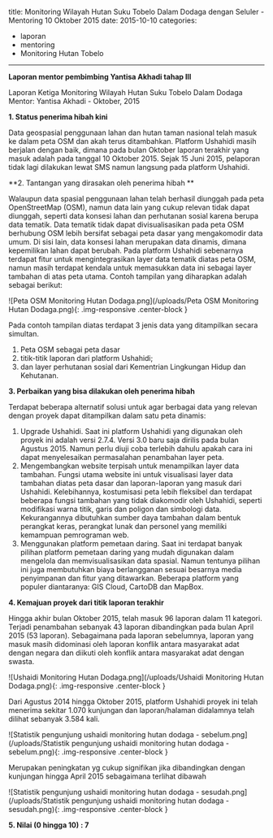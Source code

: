 title: Monitoring Wilayah Hutan Suku Tobelo Dalam Dodaga dengan Seluler - Mentoring 10 Oktober 2015
date: 2015-10-10
categories:
- laporan
- mentoring
- Monitoring Hutan Tobelo
---

**Laporan mentor pembimbing Yantisa Akhadi tahap III**

Laporan Ketiga Monitoring Wilayah Hutan Suku Tobelo Dalam Dodaga Mentor: Yantisa Akhadi - Oktober, 2015

**1. Status penerima hibah kini** 

Data geospasial penggunaan lahan dan hutan taman nasional telah masuk ke dalam peta OSM dan akah terus ditambahkan. Platform Ushahidi masih berjalan dengan baik, dimana pada bulan Oktober laporan terakhir yang masuk adalah pada tanggal 10 Oktober 2015. Sejak 15 Juni 2015, pelaporan tidak lagi dilakukan lewat SMS namun langsung pada platform Ushahidi.

**2. Tantangan yang dirasakan oleh penerima hibah **

Walaupun data spasial penggunaan lahan telah berhasil diunggah pada peta OpenStreetMap (OSM), namun data lain yang cukup relevan tidak dapat diunggah, seperti data konsesi lahan dan perhutanan sosial karena berupa data tematik. 
Data tematik tidak dapat divisualisasikan pada peta OSM berhubung OSM lebih bersifat sebagai peta dasar yang mengakomodir data umum. Di sisi lain, data konsesi lahan merupakan data dinamis, dimana kepemilikan lahan dapat berubah.
Pada platform Ushahidi sebenarnya terdapat fitur untuk mengintegrasikan layer data tematik diatas peta OSM, namun masih terdapat kendala untuk memasukkan data ini sebagai layer tambahan di atas peta utama. Contoh tampilan yang diharapkan adalah sebagai berikut:

![Peta OSM Monitoring Hutan Dodaga.png](/uploads/Peta OSM Monitoring Hutan Dodaga.png){: .img-responsive .center-block }

Pada contoh tampilan diatas terdapat 3 jenis data yang ditampilkan secara simultan.
 1. Peta OSM sebagai peta dasar
 2. titik-titik laporan dari platform Ushahidi;
 3. dan layer perhutanan sosial dari Kementrian Lingkungan Hidup dan Kehutanan.

**3. Perbaikan yang bisa dilakukan oleh penerima hibah**

Terdapat beberapa alternatif solusi untuk agar berbagai data yang relevan dengan proyek dapat ditampilkan dalam satu peta dinamis:
 
 1. Upgrade Ushahidi. 
 Saat ini platform Ushahidi yang digunakan oleh proyek ini adalah versi 2.7.4. Versi 3.0 baru saja dirilis pada bulan Agustus 2015. Namun perlu diuji coba terlebih dahulu apakah cara ini dapat menyelesaikan permasalahan penambahan layer peta.
 2. Mengembangkan website terpisah untuk menampilkan layer data tambahan. 
 Fungsi utama website ini untuk visualisasi layer data tambahan diatas peta dasar dan laporan-laporan yang masuk dari Ushahidi. Kelebihannya, kostumisasi peta lebih fleksibel dan terdapat beberapa fungsi tambahan yang tidak diakomodir oleh Ushahidi, seperti modifikasi warna titik, garis dan poligon dan simbologi data. Kekurangannya dibutuhkan sumber daya tambahan dalam bentuk perangkat keras, perangkat lunak dan personel yang memiliki kemampuan pemrograman web.
 3. Menggunakan platform pemetaan daring.
 Saat ini terdapat banyak pilihan platform pemetaan daring yang mudah digunakan dalam mengelola dan memvisualisasikan data spasial. Namun tentunya pilihan ini juga membutuhkan biaya berlangganan sesuai besarnya media penyimpanan dan fitur yang ditawarkan. Beberapa platform yang populer diantaranya: GIS Cloud, CartoDB dan MapBox.

**4. Kemajuan proyek dari titik laporan terakhir**

Hingga akhir bulan Oktober 2015, telah masuk 96 laporan dalam 11 kategori. 
Terjadi penambahan sebanyak 43 laporan dibandingkan pada bulan April 2015 (53 laporan).
Sebagaimana pada laporan sebelumnya, laporan yang masuk masih didominasi oleh laporan konflik antara masyarakat adat dengan negara dan diikuti oleh konflik antara masyarakat adat dengan swasta.

![Ushaidi Monitoring Hutan Dodaga.png](/uploads/Ushaidi Monitoring Hutan Dodaga.png){: .img-responsive .center-block }

Dari Agustus 2014 hingga Oktober 2015, platform Ushahidi proyek ini telah menerima sekitar 1.070 kunjungan dan laporan/halaman didalamnya telah dilihat sebanyak 3.584 kali.

![Statistik pengunjung ushaidi monitoring hutan dodaga - sebelum.png](/uploads/Statistik pengunjung ushaidi monitoring hutan dodaga - sebelum.png){: .img-responsive .center-block }

Merupakan peningkatan yg cukup signifikan jika dibandingkan dengan kunjungan hingga April 2015 sebagaimana terlihat dibawah 

![Statistik pengunjung ushaidi monitoring hutan dodaga - sesudah.png](/uploads/Statistik pengunjung ushaidi monitoring hutan dodaga - sesudah.png){: .img-responsive .center-block }

**5. Nilai (0 hingga 10) : 7**
